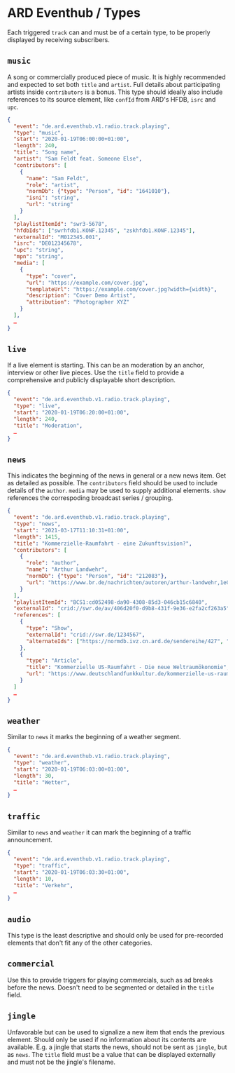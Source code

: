 # ARD Eventhub / Types

Each triggered `track` can and must be of a certain type, to be properly displayed by receiving subscribers.

## `music`

A song or commercially produced piece of music. It is highly recommended and expected to set both `title` and `artist`. Full details about participating artists inside `contributors` is a bonus. This type should ideally also include references to its source element, like `confId` from ARD's HFDB, `isrc` and `upc`.

```json
{
  "event": "de.ard.eventhub.v1.radio.track.playing",
  "type": "music",
  "start": "2020-01-19T06:00:00+01:00",
  "length": 240,
  "title": "Song name",
  "artist": "Sam Feldt feat. Someone Else",
  "contributors": [
    {
      "name": "Sam Feldt",
      "role": "artist",
      "normDb": {"type": "Person", "id": "1641010"},
      "isni": "string",
      "url": "string"
    }
  ],
  "playlistItemId": "swr3-5678",
  "hfdbIds": ["swrhfdb1.KONF.12345", "zskhfdb1.KONF.12345"],
  "externalId": "M012345.001",
  "isrc": "DE012345678",
  "upc": "string",
  "mpn": "string",
  "media": [
    {
      "type": "cover",
      "url": "https://example.com/cover.jpg",
      "templateUrl": "https://example.com/cover.jpg?width={width}",
      "description": "Cover Demo Artist",
      "attribution": "Photographer XYZ"
    }
  ],
  …
}
```

## `live`

If a live element is starting. This can be an moderation by an anchor, interview or other live pieces. Use the `title` field to provide a comprehensive and publicly displayable short description.

```json
{
  "event": "de.ard.eventhub.v1.radio.track.playing",
  "type": "live",
  "start": "2020-01-19T06:20:00+01:00",
  "length": 240,
  "title": "Moderation",
  …
}
```

## `news`

This indicates the beginning of the news in general or a new news item. Get as detailed as possible. The `contributors` field should be used to include details of the `author`. `media` may be used to supply additional elements. `show` references the correspoding broadcast series / grouping.

```json
{
  "event": "de.ard.eventhub.v1.radio.track.playing",
  "type": "news",
  "start": "2021-03-17T11:10:31+01:00",
  "length": 1415,
  "title": "Kommerzielle-Raumfahrt - eine Zukunftsvision?",
  "contributors": [
    {
      "role": "author",
      "name": "Arthur Landwehr",
      "normDb": {"type": "Person", "id": "212083"},
      "url": "https://www.br.de/nachrichten/autoren/arthur-landwehr,1e00eef2-ccc3-4250-9611-13436160c8b5"
    }
  ],
  "playlistItemId": "BCS1:cd052498-da90-4308-85d3-046cb15c6840",
  "externalId": "crid://swr.de/av/406d20f0-d9b8-431f-9e36-e2fa2cf263a5",
  "references": [
    {
      "type": "Show",
      "externalId": "crid://swr.de/1234567",
      "alternateIds": ["https://normdb.ivz.cn.ard.de/sendereihe/427", "urn:ard:show:027708befb6bfe14", "brid://br.de/broadcastSeries/1235"]
    },
    {
      "type": "Article",
      "title": "Kommerzielle US-Raumfahrt - Die neue Weltraumökonomie",
      "url": "https://www.deutschlandfunkkultur.de/kommerzielle-us-raumfahrt-die-neue-weltraumoekonomie-100.html"
    }
  ]
  …
}
```

## `weather`

Similar to `news` it marks the beginning of a weather segment.

```json
{
  "event": "de.ard.eventhub.v1.radio.track.playing",
  "type": "weather",
  "start": "2020-01-19T06:03:00+01:00",
  "length": 30,
  "title": "Wetter",
  …
}
```

## `traffic`

Similar to `news` and `weather` it can mark the beginning of a traffic announcement.

```json
{
  "event": "de.ard.eventhub.v1.radio.track.playing",
  "type": "traffic",
  "start": "2020-01-19T06:03:30+01:00",
  "length": 10,
  "title": "Verkehr",
  …
}
```

## `audio`

This type is the least descriptive and should only be used for pre-recorded elements that don't fit any of the other categories.

## `commercial`

Use this to provide triggers for playing commercials, such as ad breaks before the news. Doesn't need to be segmented or detailed in the `title` field.

## `jingle`

Unfavorable but can be used to signalize a new item that ends the previous element. Should only be used if no information about its contents are available. E.g. a jingle that starts the news, should not be sent as `jingle`, but as `news`. The `title` field must be a value that can be displayed externally and must not be the jingle's filename.

